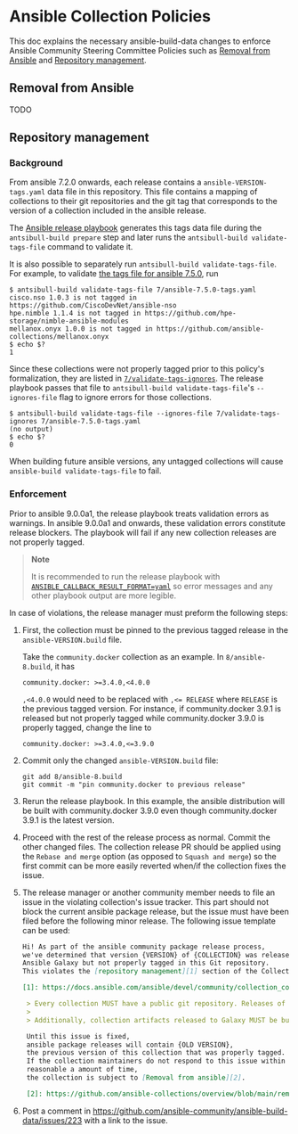 # Ansible Collection Policies

This doc explains the necessary ansible-build-data changes to enforce
Ansible Community Steering Committee Policies such as [Removal from Ansible][1]
and [Repository management][2].

## Removal from Ansible

TODO

## Repository management

### Background

From ansible 7.2.0 onwards, each release contains a `ansible-VERSION-tags.yaml`
data file in this repository.
This file contains a mapping of collections to their git repositories and the
git tag that corresponds to the version of a collection included in the ansible release.

The [Ansible release playbook][3] generates this tags data file during the
`antsibull-build prepare` step and later runs
the `antsibull-build validate-tags-file` command to validate it.

It is also possible to separately run `antsibull-build validate-tags-file`.
For example, to validate [the tags file for ansible 7.5.0][4], run

``` console
$ antsibull-build validate-tags-file 7/ansible-7.5.0-tags.yaml
cisco.nso 1.0.3 is not tagged in https://github.com/CiscoDevNet/ansible-nso
hpe.nimble 1.1.4 is not tagged in https://github.com/hpe-storage/nimble-ansible-modules
mellanox.onyx 1.0.0 is not tagged in https://github.com/ansible-collections/mellanox.onyx
$ echo $?
1
```

Since these collections were not properly tagged prior to this policy's
formalization, they are listed in [`7/validate-tags-ignores`][4a].
The release playbook passes that file to
`antsibull-build validate-tags-file`'s `--ignores-file` flag to ignore errors
for those collections.

``` console
$ antsibull-build validate-tags-file --ignores-file 7/validate-tags-ignores 7/ansible-7.5.0-tags.yaml
(no output)
$ echo $?
0
```

When building future ansible versions, any untagged collections will cause
`ansible-build validate-tags-file` to fail.

### Enforcement

Prior to ansible 9.0.0a1,
the release playbook treats validation errors as warnings.
In ansible 9.0.0a1 and onwards,
these validation errors constitute release blockers.
The playbook will fail if any new collection releases are not properly tagged.

> **Note**
>
> It is recommended to run the release playbook with
> [`ANSIBLE_CALLBACK_RESULT_FORMAT=yaml`][5] so error messages and any other
> playbook output are more legible.


In case of violations, the release manager must preform the following steps:

1. First, the collection must be pinned to the previous tagged release in
   the `ansible-VERSION.build` file.

   Take the `community.docker` collection as an example.
   In `8/ansible-8.build`, it has

   ```
   community.docker: >=3.4.0,<4.0.0
   ```

   `,<4.0.0` would need to be replaced with `,<= RELEASE` where `RELEASE` is
   the previous tagged version.
   For instance, if community.docker 3.9.1 is released but not properly tagged
   while community.docker 3.9.0 is properly tagged, change the line to

   ```
   community.docker: >=3.4.0,<=3.9.0
   ```
2. Commit only the changed `ansible-VERSION.build` file:

    ```
    git add 8/ansible-8.build
    git commit -m "pin community.docker to previous release"
    ```
3. Rerun the release playbook.
   In this example, the ansible distribution will be built with
   community.docker 3.9.0 even though community.docker 3.9.1 is the latest
   version.
4. Proceed with the rest of the release process as normal.
   Commit the other changed files.
   The collection release PR should be applied using the `Rebase and merge`
   option (as opposed to `Squash and merge`) so the first commit can be more
   easily reverted when/if the collection fixes the issue.
5. The release manager or another community member needs to file an issue in
   the violating collection's issue tracker.
   This part should not block the current ansible package release,
   but the issue must have been filed before the following minor release.
   The following issue template can be used:

   ``` markdown
   Hi! As part of the ansible community package release process,
   we've determined that version {VERSION} of {COLLECTION} was released to
   Ansible Galaxy but not properly tagged in this Git repository.
   This violates the [repository management][1] section of the Collection Requirements:

   [1]: https://docs.ansible.com/ansible/devel/community/collection_contributors/collection_requirements.html#repository-management

    > Every collection MUST have a public git repository. Releases of the collection MUST be tagged in said repository. This means that releases MUST be `git tag`ed and that the tag name MUST exactly match the Galaxy version number. Tag names MAY have a `v` prefix, but a collection's tag names MUST have a consistent format from release to release.
    >
    > Additionally, collection artifacts released to Galaxy MUST be built from the sources that are tagged in the collection's git repository as that release. Any changes made during the build process MUST be clearly documented so the collection artifact can be reproduced.

    Until this issue is fixed,
    ansible package releases will contain {OLD VERSION},
    the previous version of this collection that was properly tagged.
    If the collection maintainers do not respond to this issue within a
    reasonable a amount of time,
    the collection is subject to [Removal from ansible][2].

    [2]: https://github.com/ansible-collections/overview/blob/main/removal_from_ansible.rst#collections-not-satisfying-the-collection-requirements

   ```
6. Post a comment in <https://github.com/ansible-community/ansible-build-data/issues/223>
   with a link to the issue.


[1]: https://github.com/ansible-collections/overview/blob/main/removal_from_ansible.rst
[2]: https://docs.ansible.com/ansible/devel/community/collection_contributors/collection_requirements.html#repository-management
[3]: https://github.com/ansible-community/antsibull/blob/main/playbooks/build-single-release.yaml
[4]: https://github.com/ansible-community/ansible-build-data/blob/main/7/ansible-7.5.0-tags.yaml
[4a]: https://github.com/ansible-community/ansible-build-data/blob/main/7/validate-tags-ignores
[5]: https://docs.ansible.com/ansible/latest/collections/ansible/builtin/default_callback.html#parameter-result_format
